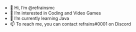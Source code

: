 - 👋 Hi, I’m @refrainsmc
- 👀 I’m interested in Coding and Video Games
- 🌱 I’m currently learning Java
- 📫 To reach me, you can contact refrains#0001 on Discord

<!---
refrainsmc/refrainsmc is a ✨ special ✨ repository because its `README.md` (this file) appears on your GitHub profile.
You can click the Preview link to take a look at your changes.
--->
